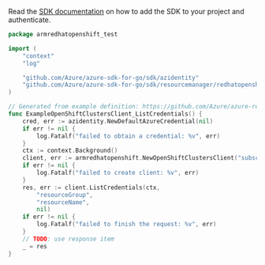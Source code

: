 Read the [SDK documentation](https://github.com/Azure/azure-sdk-for-go/blob/sdk%2Fresourcemanager%2Fredhatopenshift%2Farmredhatopenshift%2Fv1.0.0/sdk/resourcemanager/redhatopenshift/armredhatopenshift/README.md) on how to add the SDK to your project and authenticate.

```go
package armredhatopenshift_test

import (
	"context"
	"log"

	"github.com/Azure/azure-sdk-for-go/sdk/azidentity"
	"github.com/Azure/azure-sdk-for-go/sdk/resourcemanager/redhatopenshift/armredhatopenshift"
)

// Generated from example definition: https://github.com/Azure/azure-rest-api-specs/tree/main/specification/redhatopenshift/resource-manager/Microsoft.RedHatOpenShift/stable/2022-04-01/examples/OpenShiftClusters_ListCredentials.json
func ExampleOpenShiftClustersClient_ListCredentials() {
	cred, err := azidentity.NewDefaultAzureCredential(nil)
	if err != nil {
		log.Fatalf("failed to obtain a credential: %v", err)
	}
	ctx := context.Background()
	client, err := armredhatopenshift.NewOpenShiftClustersClient("subscriptionId", cred, nil)
	if err != nil {
		log.Fatalf("failed to create client: %v", err)
	}
	res, err := client.ListCredentials(ctx,
		"resourceGroup",
		"resourceName",
		nil)
	if err != nil {
		log.Fatalf("failed to finish the request: %v", err)
	}
	// TODO: use response item
	_ = res
}
```

